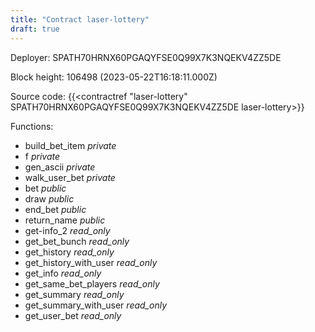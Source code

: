 ```yaml
---
title: "Contract laser-lottery"
draft: true
---
```

Deployer: SPATH70HRNX60PGAQYFSE0Q99X7K3NQEKV4ZZ5DE


 



Block height: 106498 (2023-05-22T16:18:11.000Z)

Source code: {{<contractref "laser-lottery" SPATH70HRNX60PGAQYFSE0Q99X7K3NQEKV4ZZ5DE laser-lottery>}}

Functions:

* build_bet_item _private_
* f _private_
* gen_ascii _private_
* walk_user_bet _private_
* bet _public_
* draw _public_
* end_bet _public_
* return_name _public_
* get-info_2 _read_only_
* get_bet_bunch _read_only_
* get_history _read_only_
* get_history_with_user _read_only_
* get_info _read_only_
* get_same_bet_players _read_only_
* get_summary _read_only_
* get_summary_with_user _read_only_
* get_user_bet _read_only_
